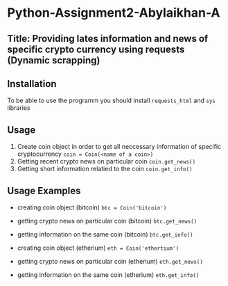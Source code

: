 # Python-Assignment2-Abylaikhan-A

## Title: Providing lates information and news of specific crypto currency using requests (Dynamic scrapping)

## Installation
To be able to use the programm you should install ```requests_html``` and ```sys``` libraries

## Usage 
1. Create coin object in order to get all neccessary  information of specific cryptocurrency
```coin = Coin(<name of a coin>)```
1. Getting recent crypto news on particular coin
```coin.get_news()```
1. Getting short information relatied to the coin
```coin.get_info()```

## Usage Examples 
* creating coin object (bitcoin) ```btc = Coin('bitcoin')```
* getting crypto news on particular coin (bitcoin) ```btc.get_news()```
* getting information on the same coin (bitcoin) ```btc.get_info()```

* creating coin object (etherium) ```eth = Coin('ethertium')```
* getting crypto news on particular coin (etherium) ```eth.get_news()```
* getting information on the same coin (etherium) ```eth.get_info()```
